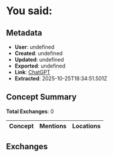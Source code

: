 # **You said:**

## Metadata

- **User**: undefined
- **Created**: undefined
- **Updated**: undefined
- **Exported**: undefined
- **Link**: [ChatGPT](undefined)
- **Extracted**: 2025-10-25T18:34:51.501Z

## Concept Summary

**Total Exchanges**: 0

| Concept | Mentions | Locations |
|---------|----------|----------|

## Exchanges

